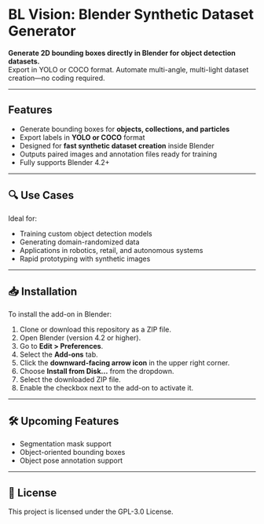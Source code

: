 # BL Vision: Blender Synthetic Dataset Generator

**Generate 2D bounding boxes directly in Blender for object detection datasets.**  
Export in YOLO or COCO format. Automate multi-angle, multi-light dataset creation—no coding required.

---

## Features

- Generate bounding boxes for **objects, collections, and particles**
- Export labels in **YOLO or COCO** format
- Designed for **fast synthetic dataset creation** inside Blender
- Outputs paired images and annotation files ready for training
- Fully supports Blender 4.2+

---

## 🔍 Use Cases

Ideal for:

- Training custom object detection models
- Generating domain-randomized data
- Applications in robotics, retail, and autonomous systems
- Rapid prototyping with synthetic images

---

## 📥 Installation

To install the add-on in Blender:

1. Clone or download this repository as a ZIP file.
2. Open Blender (version 4.2 or higher).
3. Go to **Edit > Preferences**.
4. Select the **Add-ons** tab.
5. Click the **downward-facing arrow icon** in the upper right corner.
6. Choose **Install from Disk...** from the dropdown.
7. Select the downloaded ZIP file.
8. Enable the checkbox next to the add-on to activate it.

---

## 🛠️ Upcoming Features

- Segmentation mask support
- Object-oriented bounding boxes
- Object pose annotation support

---

## 📄 License

This project is licensed under the GPL-3.0 License.
